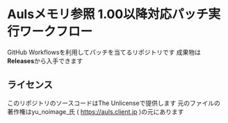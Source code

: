 # Aulsメモリ参照 1.00以降対応パッチ実行ワークフロー

GitHub Workflowsを利用してパッチを当てるリポジトリです
成果物は**Releases**から入手できます

## ライセンス
このリポジトリのソースコードはThe Unlicenseで提供します
元のファイルの著作権はyu_noimage_氏 ( https://auls.client.jp )の元にあります
